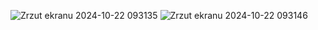 ![Zrzut ekranu 2024-10-22 093135](https://github.com/user-attachments/assets/3c67f51c-b320-4317-91c4-1f2e30215724)
![Zrzut ekranu 2024-10-22 093146](https://github.com/user-attachments/assets/af69c2da-dc5e-44a5-b34f-21a5d7b43af1)
